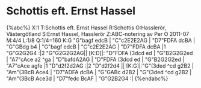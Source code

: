 # Schottis eft. Ernst Hassel

{%abc%}
X:1
T:Schottis eft. Ernst Hassel
R:Schottis
O:Hasslerör, Västergötland
S:Ernst Hassel, Hasslerör
Z:ABC-notering av Per O 2011-07
M:4/4
L:1/8
Q:1/4=160
K:G
"G"bagf edcB | "C"c2E2E2AG | "D7"FDFA dcBA | "G"GBdg b4 |
"G"bagf edcB | "C"c2E2E2AG | "D7"FDFA dcBA |1 "G"G2G2G4 :|2 "G"G2G2G2AG||
[K:D]|: "D"FDFA (3dcd ed | "G"B2G2G2ed | "A7"cAce a2 ^ga | "D"bafdA2AG |
"D"FDFA (3dcd ed | "G"B2G2G2ed | "A7"cAce agfe |1 "D"d2f2d2AG :|2 "D"d2f2d4 ||
[K:G]|:"G"(3ded ^cd g2B2 | "Am"(3BcB Ace4 | "D7"ADFA dcBA | "G"GABc d2B2 |
"G"(3ded ^cd g2B2 | "Am"(3BcB Ace3d | "D7"fedc BcAF | "G"G2B2G4 :|
{%endabc%}
